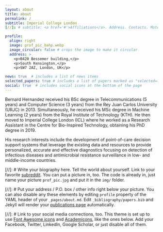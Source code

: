 ```yaml
---
layout: about
title: about
permalink: /
subtitle: Imperial College London
[//]: # subtitle: <a href='#'>Affiliations</a>. Address. Contacts. Moto. Etc.

profile:
  align: right
  image: prof_pic_bahp.webp
  image_circular: false # crops the image to make it circular
  address: >
    <p>B420 Bessemer building,</p>
    <p>South Kensington,</p>
    <p>SW7 2AZ, London, UK</p>

news: true  # includes a list of news items
selected_papers: true # includes a list of papers marked as "selected={true}"
social: true  # includes social icons at the bottom of the page
---
```


Bernard Hernandez received his BSc degree in Telecommunications (5 years) and 
Computer Science (3 years) from the Rey Juan Carlos University (URJC) in 2013. 
Simultaneously, he received his MSc degree in Machine Learning (2 years) from 
the Royal Institute of Technology (KTH). He then moved to Imperial College 
London (ICL) where he worked as a Research Assistant in the Centre for 
Bio-Inspired Technology, obtaining his PhD degree in 2019.

His research interests include the development of point-of-care decision 
support systems that leverage the existing data and resources to provide 
personalized, accurate and effective diagnostics focusing on detection of 
infectious diseases and antimicrobial resistance surveillance in low- and 
middle-income countries.

[//]: # Write your biography here. Tell the world about yourself. Link to your favorite [subreddit](http://reddit.com). You can put a picture in, too. The code is already in, just name your picture `prof_pic.jpg` and put it in the `img/` folder.

[//]: # Put your address / P.O. box / other info right below your picture. You can also disable any these elements by editing `profile` property of the YAML header of your `_pages/about.md`. Edit `_bibliography/papers.bib` and Jekyll will render your [publications page](/al-folio/publications/) automatically.

[//]: # Link to your social media connections, too. This theme is set up to use [Font Awesome icons](http://fortawesome.github.io/Font-Awesome/) and [Academicons](https://jpswalsh.github.io/academicons/), like the ones below. Add your Facebook, Twitter, LinkedIn, Google Scholar, or just disable all of them.


